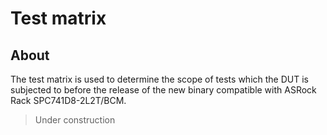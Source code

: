 # Test matrix

## About

The test matrix is used to determine the scope of tests which the DUT is
subjected to before the release of the new binary compatible with
ASRock Rack SPC741D8-2L2T/BCM.

> Under construction
